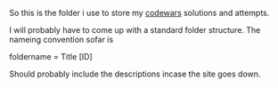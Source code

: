
So this is the folder i use to store my [codewars](https://www.codewars.com) solutions and attempts.

I will probably have to come up with a standard folder structure.
The nameing convention sofar is

foldername = Title [ID]

Should probably include the descriptions incase the site goes down.
